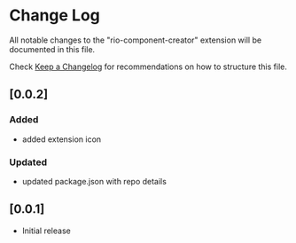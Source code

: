 # Change Log

All notable changes to the "rio-component-creator" extension will be documented in this file.

Check [Keep a Changelog](http://keepachangelog.com/) for recommendations on how to structure this file.

## [0.0.2]

### Added 

- added extension icon

### Updated

- updated package.json with repo details

## [0.0.1]

- Initial release